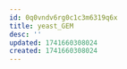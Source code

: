```yaml
---
id: 0q0vndv6rg0c1c3m6319q6x
title: yeast_GEM
desc: ''
updated: 1741660308024
created: 1741660308024
---
```


